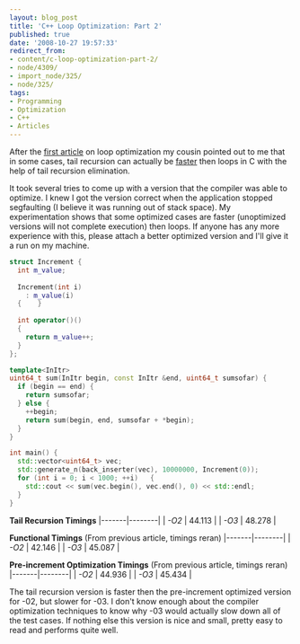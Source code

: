 ```yaml
---
layout: blog_post
title: 'C++ Loop Optimization: Part 2'
published: true
date: '2008-10-27 19:57:33'
redirect_from:
- content/c-loop-optimization-part-2/
- node/4309/
- import_node/325/
- node/325/
tags:
- Programming
- Optimization
- C++
- Articles
---
```


After the [first article](/content/c-loop-optimization) on loop optimization my cousin pointed out to me that in some cases, tail recursion can actually be [faster](http://ygingras.net/b/2008/4/tail-call-elimination-is-good-in-c-too) then loops in C with the help of tail recursion elimination. 

It took several tries to come up with a version that the compiler was able to optimize. I knew I got the version correct when the application stopped segfaulting (I believe it was running out of stack space). My experimentation shows that some optimized cases are faster (unoptimized versions will not complete execution) then loops. If anyone has any more experience with this, please attach a better optimized version and I'll give it a run on my machine. 

```cpp
struct Increment {   
  int m_value;    
  
  Increment(int i)     
    : m_value(i)   
  {    }    
  
  int operator()()   
  {     
    return m_value++;   
  } 
};  

template<InItr> 
uint64_t sum(InItr begin, const InItr &end, uint64_t sumsofar) {   
  if (begin == end) {     
    return sumsofar;   
  } else {     
    ++begin;     
    return sum(begin, end, sumsofar + *begin);   
  } 
}  

int main() {   
  std::vector<uint64_t> vec;    
  std::generate_n(back_inserter(vec), 10000000, Increment(0));    
  for (int i = 0; i < 1000; ++i)   {     
    std::cout << sum(vec.begin(), vec.end(), 0) << std::endl;   
  }
}
```


**Tail Recursion Timings**
|-------|--------|
| *-O2* | 44.113 |
| *-O3* | 48.278 |

**Functional Timings** (From previous article, timings reran)
|-------|--------|
| *-O2* | 42.146 |
| *-O3* | 45.087 |

**Pre-increment Optimization Timings** (From previous article, timings reran)
|-------|--------|
| *-O2* | 44.936 |
| *-O3* | 45.434 |

The tail recursion version is faster then the pre-increment optimized version for -02, but slower for -03. I don't know enough about the compiler optimization techniques to know why -03 would actually slow down all of the test cases. If nothing else this version is nice and small, pretty easy to read and performs quite well.
